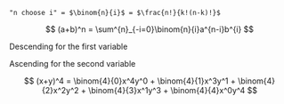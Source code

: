 	"n choose i" = $\binom{n}{i}$ = $\frac{n!}{k!(n-k)!}$

$$
(a+b)^n = \sum^{n}_{-i=0}\binom{n}{i}a^{n-i}b^{i}
$$

Descending for the first variable

Ascending for the second variable

$$
(x+y)^4 = \binom{4}{0}x^4y^0 + \binom{4}{1}x^3y^1 + \binom{4}{2}x^2y^2 + \binom{4}{3}x^1y^3 + \binom{4}{4}x^0y^4
$$
